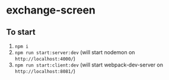 # exchange-screen

## To start

1. `npm i`
2. `npm run start:server:dev` (will start nodemon on `http://localhost:4000/`)
3. `npm run start:client:dev` (will start webpack-dev-server on `http://localhost:8081/`)
